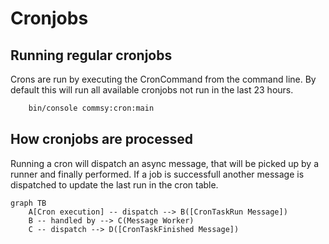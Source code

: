 # Cronjobs

## Running regular cronjobs
Crons are run by executing the CronCommand from the command line.
By default this will run all available cronjobs not run in the last 23 hours.

```bash
    bin/console commsy:cron:main
```

## How cronjobs are processed
Running a cron will dispatch an async message, that will be picked up
by a runner and finally performed.
If a job is successfull another message is dispatched to update the last
run in the cron table.

```mermaid
graph TB
    A[Cron execution] -- dispatch --> B([CronTaskRun Message])
    B -- handled by --> C(Message Worker)
    C -- dispatch --> D([CronTaskFinished Message])
```